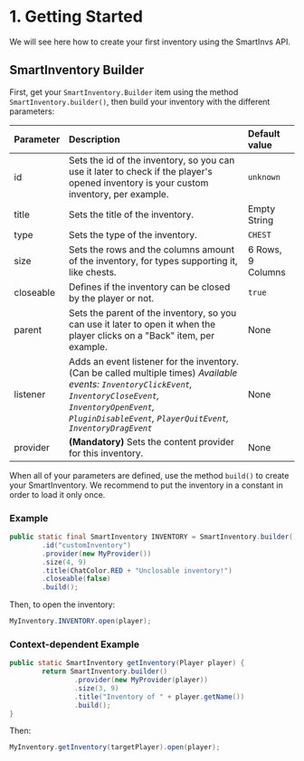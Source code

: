# 1. Getting Started

We will see here how to create your first inventory using the SmartInvs API.

## SmartInventory Builder

First, get your `SmartInventory.Builder` item using the method `SmartInventory.builder()`, then build your inventory with the different parameters:

| Parameter | Description | Default value |
| :--- | :--- | :--- |
| id | Sets the id of the inventory, so you can use it later to check if the player's opened inventory is your custom inventory, per example. | `unknown` |
| title | Sets the title of the inventory. | Empty String |
| type | Sets the type of the inventory. | `CHEST` |
| size | Sets the rows and the columns amount of the inventory, for types supporting it, like chests. | 6 Rows, 9 Columns |
| closeable | Defines if the inventory can be closed by the player or not. | `true` |
| parent | Sets the parent of the inventory, so you can use it later to open it when the player clicks on a "Back" item, per example. | None |
| listener | Adds an event listener for the inventory. \(Can be called multiple times\)   _Available events: `InventoryClickEvent`, `InventoryCloseEvent`, `InventoryOpenEvent`, `PluginDisableEvent`, `PlayerQuitEvent`, `InventoryDragEvent`_ | None |
| provider | **\(Mandatory\)** Sets the content provider for this inventory. | None |

When all of your parameters are defined, use the method `build()` to create your SmartInventory. We recommend to put the inventory in a constant in order to load it only once.

### Example

```java
public static final SmartInventory INVENTORY = SmartInventory.builder()
        .id("customInventory")
        .provider(new MyProvider())
        .size(4, 9)
        .title(ChatColor.RED + "Unclosable inventory!")
        .closeable(false)
        .build();
```

Then, to open the inventory:

```java
MyInventory.INVENTORY.open(player);
```

### Context-dependent Example

```java
public static SmartInventory getInventory(Player player) {
        return SmartInventory.builder()
                .provider(new MyProvider(player))
                .size(3, 9)
                .title("Inventory of " + player.getName())
                .build();
}
```

Then:

```java
MyInventory.getInventory(targetPlayer).open(player);
```

